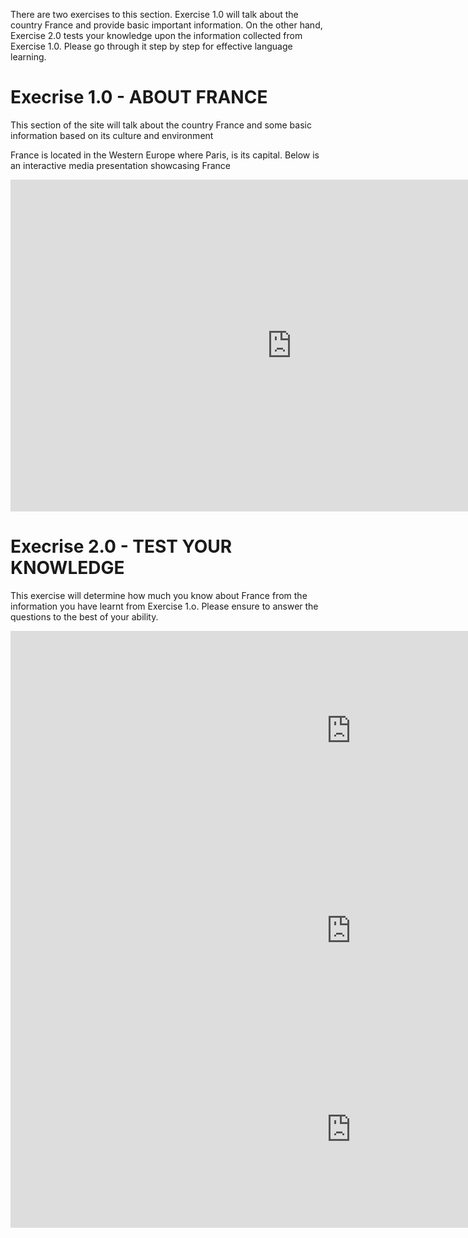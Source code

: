 


<p> There are two exercises to this section. Exercise 1.0 will talk about the country France and provide basic important information. On the other hand, Exercise 2.0 tests your knowledge upon the information collected from Exercise 1.0. Please go through it step by step for effective language learning. </p>



<h1>  Execrise 1.0 - ABOUT FRANCE </h1> 

<p> This section of the site will talk about the country France and some basic information based on its culture and environment  </p>

<p> France is located in the Western Europe where Paris, is its capital. Below is an interactive media presentation showcasing France </p>

<iframe src="https://h5p.org/h5p/embed/685176" width="899" height="531" frameborder="0" allowfullscreen="allowfullscreen"></iframe><script src="https://h5p.org/sites/all/modules/h5p/library/js/h5p-resizer.js" charset="UTF-8"></script>

<h1>  Execrise 2.0 - TEST YOUR KNOWLEDGE </h1> 

<p> This exercise will determine how much you know about France from the information you have learnt from Exercise 1.o. Please ensure to answer the questions to the best of your ability. </p>

<iframe src="https://h5p.org/h5p/embed/685795" width="1090" height="320" frameborder="0" allowfullscreen="allowfullscreen"></iframe><script src="https://h5p.org/sites/all/modules/h5p/library/js/h5p-resizer.js" charset="UTF-8"></script>

<iframe src="https://h5p.org/h5p/embed/686025" width="1090" height="320" frameborder="0" allowfullscreen="allowfullscreen"></iframe><script src="https://h5p.org/sites/all/modules/h5p/library/js/h5p-resizer.js" charset="UTF-8"></script>

<iframe src="https://h5p.org/h5p/embed/686026" width="1090" height="315" frameborder="0" allowfullscreen="allowfullscreen"></iframe><script src="https://h5p.org/sites/all/modules/h5p/library/js/h5p-resizer.js" charset="UTF-8"></script>
